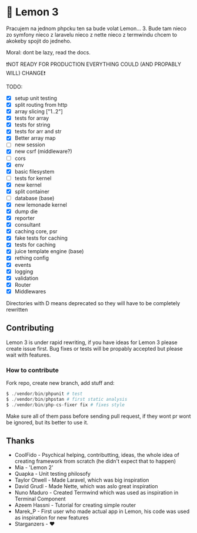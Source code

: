 # 🍋 Lemon 3 

Pracujem na jednom phpcku ten sa bude volat Lemon... 3. Bude tam nieco zo symfony nieco z laravelu nieco z nette nieco z termwindu chcem to akokeby spojit do jedneho. 

Moral: dont be lazy, read the docs.

❗NOT READY FOR PRODUCTION EVERYTHING COULD (AND PROPABLY WILL) CHANGE❗

TODO:

- [x] setup unit testing
- [x] split routing from http
- [x] array slicing ["1..2"]
- [x] tests for array
- [x] tests for string
- [x] tests for arr and str
- [x] Better array map
- [ ] new session
- [x] new csrf (middleware?)
- [ ] cors
- [x] env
- [x] basic filesystem
- [ ] tests for kernel
- [x] new kernel
- [x] split container
- [ ] database (base)
- [x] new lemonade kernel
- [x] dump die
- [x] reporter
- [x] consultant
- [x] caching core, psr
- [x] fake tests for caching
- [x] tests for caching
- [x] juice template engine (base)
- [x] rething config
- [x] events
- [x] logging
- [x] validation
- [x] Router
- [x] Middlewares

Directories with D means deprecated so they will have to be completely rewritten

## Contributing

Lemon 3 is under rapid rewriting, if you have ideas for Lemon 3 please create issue first. Bug fixes or tests will be propably accepted but please wait with features.

### How to contribute

Fork repo, create new branch, add stuff and:

```php
$ ./vendor/bin/phpunit # test
$ ./vendor/bin/phpstan # first static analysis
$ ./vendor/bin/php-cs-fixer fix # fixes style
```

Make sure all of them pass before sending pull request, if they wont pr wont be ignored, but its better to use it.

## Thanks

- CoolFido - Psychical helping, contributting, ideas, the whole idea of creating framework from scratch (he didn't expect that to happen)
- Mia - 'Lemon 2'
- Quapka - Unit testing philosofy
- Taylor Otwell - Made Laravel, which was big inspiration
- David Grudl - Made Nette, which was aslo great inspiration
- Nuno Maduro - Created Termwind which was used as inspiration in Terminal Component
- Azeem Hassni - Tutorial for creating simple router
- Marek_P - First user who made actual app in Lemon, his code was used as inspiration for new features
- Starganzers - ❤
